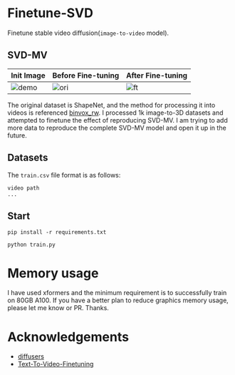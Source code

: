 # Finetune-SVD
Finetune stable video diffusion(`image-to-video` model).

## SVD-MV
| Init Image        | Before Fine-tuning |After Fine-tuning |
|---------------|-----------------------------|-----------------------------|
| ![demo](https://github.com/wangqiang9/Finetune-SVD/blob/main/data/1.jpg)    | ![ori](https://github.com/wangqiang9/Finetune-SVD/blob/main/data/1.gif)   | ![ft](https://github.com/wangqiang9/Finetune-SVD/blob/main/data/11cdaf2939502622815a10e5a35009c9%20(1).gif)|

The original dataset is ShapeNet, and the method for processing it into videos is referenced [binvox_rw](https://github.com/wangqiang9/binvox_rw). I processed 1k image-to-3D datasets and attempted to finetune the effect of reproducing SVD-MV. I am trying to add more data to reproduce the complete SVD-MV model and open it up in the future.

## Datasets
The `train.csv` file format is as follows:
```
video path
...
```

## Start
```
pip install -r requirements.txt
```

```
python train.py
```

# Memory usage
I have used xformers and the minimum requirement is to successfully train on 80GB A100. If you have a better plan to reduce graphics memory usage, please let me know or PR. Thanks.

# Acknowledgements
* [diffusers](https://github.com/huggingface/diffusers)
* [Text-To-Video-Finetuning](https://github.com/ExponentialML/Text-To-Video-Finetuning)
